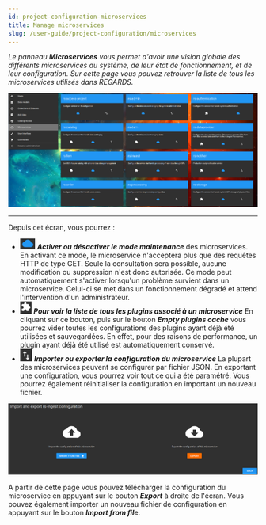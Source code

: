 ```yaml
---
id: project-configuration-microservices
title: Manage microservices
slug: /user-guide/project-configuration/microservices
---
```


_Le panneau ***Microservices*** vous permet d'avoir une vision globale des différents microservices du système, de leur état de fonctionnement, et de leur configuration. Sur cette page vous pouvez retrouver la liste de tous les microservices utilisés dans REGARDS._

<div align="center">
  <img src="/images/user-documentation/2-project-configuration/microservices/microservices-configure.png" alt="configuration microservices" width="800"/> 
</div>

---

Depuis cet écran, vous pourrez :

- <img src="/images/user-documentation/regards-icons/admin/cloud.png" alt="cloud" height="22"/> <b><i>Activer ou désactiver le mode maintenance</i></b> des microservices. En activant ce mode, le microservice n'acceptera plus que des requêtes HTTP de type GET. Seule la consultation sera possible, aucune modification ou suppression n'est donc autorisée. Ce mode peut automatiquement s'activer lorsqu'un problème survient dans un microservice. Celui-ci se met dans un fonctionnement dégradé et attend l'intervention d'un administrateur.
- <img src="/images/user-documentation/regards-icons/admin/plugins.png" alt="plugins" height="25"/> <b><i>Pour voir la liste de tous les plugins associé à un microservice</i></b> En cliquant sur ce bouton, puis sur le bouton <b><i>Empty plugins cache</i></b> vous pourrez vider toutes les configurations des plugins ayant déjà été utilisées et sauvegardées. En effet, pour des raisons de performance, un plugin ayant déjà été utilisé est automatiquement conservé.
- <img src="/images/user-documentation/regards-icons/admin/import-export.png" alt="import export" height="25"/> <b><i>Importer ou exporter la configuration du microservice</i></b> La plupart des microservices peuvent se configurer par fichier JSON. En exportant une configuration, vous pourrez voir tout ce qui a été paramétré. Vous pourrez également réinitialiser la configuration en important un nouveau fichier.

<div align="center">
  <img src="/images/user-documentation/2-project-configuration/microservices/microservices-import-export.png" alt="configuration microservices" width="800"/> 
</div>

A partir de cette page vous pouvez télécharger la configuration du microservice en appuyant sur le bouton ***Export*** à droite de l'écran.
Vous pouvez également importer un nouveau fichier de configuration en appuyant sur le bouton ***Import from file***.
